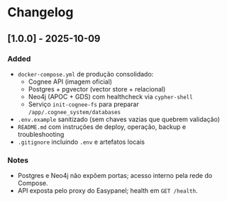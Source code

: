 # Changelog

## [1.0.0] - 2025-10-09
### Added
- `docker-compose.yml` de produção consolidado:
  - Cognee API (imagem oficial)
  - Postgres + pgvector (vector store + relacional)
  - Neo4j (APOC + GDS) com healthcheck via `cypher-shell`
  - Serviço `init-cognee-fs` para preparar `/app/.cognee_system/databases`
- `.env.example` sanitizado (sem chaves vazias que quebrem validação)
- `README.md` com instruções de deploy, operação, backup e troubleshooting
- `.gitignore` incluindo `.env` e artefatos locais

### Notes
- Postgres e Neo4j não expõem portas; acesso interno pela rede do Compose.
- API exposta pelo proxy do Easypanel; health em `GET /health`.
